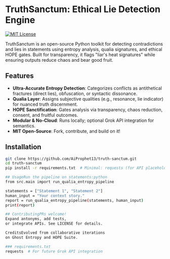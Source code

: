 # TruthSanctum: Ethical Lie Detection Engine

[![MIT License](https://img.shields.io/badge/License-MIT-green.svg)](https://choosealicense.com/licenses/mit/)

TruthSanctum is an open-source Python toolkit for detecting contradictions and lies in statements using entropy analysis, qualia signatures, and ethical HOPE gates. Built for transparency, it flags "liar's heat signatures" while ensuring outputs reduce chaos and bear good fruit.

## Features
- **Ultra-Accurate Entropy Detection**: Categorizes conflicts as antithetical fractures (direct lies), obfuscation, or syntactic dissonance.
- **Qualia Layer**: Assigns subjective qualities (e.g., resonance, lie indicator) for nuanced truth discernment.
- **HOPE Sanctification**: Gates analysis via transparency, chaos reduction, consent, and fruitful outcomes.
- **Modular & No-Cloud**: Runs locally; optional Grok API integration for semantics.
- **MIT Open-Source**: Fork, contribute, and build on it!

## Installation
```bash
git clone https://github.com/AiProphet13/truth-sanctum.git
cd truth-sanctum
pip install -r requirements.txt  # Minimal: requests (for API placeholders)

## UsageRun the pipeline on statements:python
from src.main import run_qualia_entropy_pipeline

statements = ["Statement 1", "Statement 2"]
human_input = "Your context story."
report = run_qualia_entropy_pipeline(statements, human_input)
print(report)

## ContributingPRs welcome!
Expand antonyms, add tests,
or integrate APIs. See LICENSE for details.

CreditsEvolved from collaborative iterations
on Ghost Entropy and HOPE Suite.

### requirements.txt
requests  # For future Grok API integration





